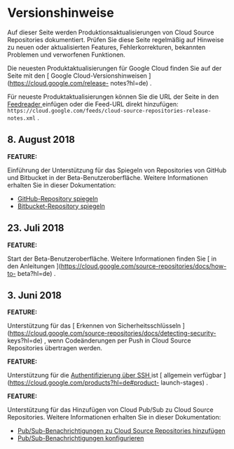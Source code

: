 #  Versionshinweise

Auf dieser Seite werden Produktionsaktualisierungen von Cloud Source
Repositories dokumentiert. Prüfen Sie diese Seite regelmäßig auf Hinweise zu
neuen oder aktualisierten Features, Fehlerkorrekturen, bekannten Problemen und
verworfenen Funktionen.

Die neuesten Produktaktualisierungen für Google Cloud finden Sie auf der Seite
mit den [ Google Cloud-Versionshinweisen ](https://cloud.google.com/release-
notes?hl=de) .

Für neueste Produktaktualisierungen können Sie die URL der Seite in den [
Feedreader ](https://wikipedia.org/wiki/Comparison_of_feed_aggregators)
einfügen oder die Feed-URL direkt hinzufügen: `
https://cloud.google.com/feeds/cloud-source-repositories-release-notes.xml ` .

##  8\. August 2018

**FEATURE:**

Einführung der Unterstützung für das Spiegeln von Repositories von GitHub und
Bitbucket in der Beta-Benutzeroberfläche. Weitere Informationen erhalten Sie
in dieser Dokumentation:

  * [ GitHub-Repository spiegeln ](https://cloud.google.com/source-repositories/docs/mirroring-a-github-repository?hl=de)
  * [ Bitbucket-Repository spiegeln ](https://cloud.google.com/source-repositories/docs/mirroring-a-bitbucket-repository?hl=de)

##  23\. Juli 2018

**FEATURE:**

Start der Beta-Benutzeroberfläche. Weitere Informationen finden Sie [ in den
Anleitungen ](https://cloud.google.com/source-repositories/docs/how-to-
beta?hl=de) .

##  3\. Juni 2018

**FEATURE:**

Unterstützung für das [ Erkennen von Sicherheitsschlüsseln
](https://cloud.google.com/source-repositories/docs/detecting-security-
keys?hl=de) , wenn Codeänderungen per Push in Cloud Source Repositories
übertragen werden.

**FEATURE:**

Unterstützung für die [ Authentifizierung über SSH
](https://cloud.google.com/source-repositories/docs/authentication?hl=de#ssh)
ist [ allgemein verfügbar ](https://cloud.google.com/products?hl=de#product-
launch-stages) .

**FEATURE:**

Unterstützung für das Hinzufügen von Cloud Pub/Sub zu Cloud Source
Repositories. Weitere Informationen erhalten Sie in dieser Dokumentation:

  * [ Pub/Sub-Benachrichtigungen zu Cloud Source Repositories hinzufügen ](https://cloud.google.com/source-repositories/docs/quickstart-adding-pubsub-notifications?hl=de)
  * [ Pub/Sub-Benachrichtigungen konfigurieren ](https://cloud.google.com/source-repositories/docs/configuring-notifications?hl=de)

